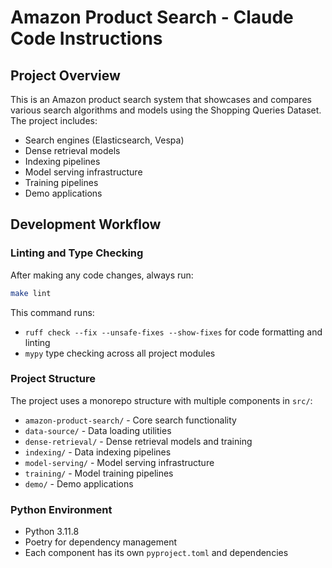 # Amazon Product Search - Claude Code Instructions

## Project Overview
This is an Amazon product search system that showcases and compares various search algorithms and models using the Shopping Queries Dataset. The project includes:

- Search engines (Elasticsearch, Vespa)
- Dense retrieval models
- Indexing pipelines
- Model serving infrastructure
- Training pipelines
- Demo applications

## Development Workflow

### Linting and Type Checking
After making any code changes, always run:
```bash
make lint
```

This command runs:
- `ruff check --fix --unsafe-fixes --show-fixes` for code formatting and linting
- `mypy` type checking across all project modules

### Project Structure
The project uses a monorepo structure with multiple components in `src/`:
- `amazon-product-search/` - Core search functionality
- `data-source/` - Data loading utilities
- `dense-retrieval/` - Dense retrieval models and training
- `indexing/` - Data indexing pipelines
- `model-serving/` - Model serving infrastructure
- `training/` - Model training pipelines
- `demo/` - Demo applications

### Python Environment
- Python 3.11.8
- Poetry for dependency management
- Each component has its own `pyproject.toml` and dependencies